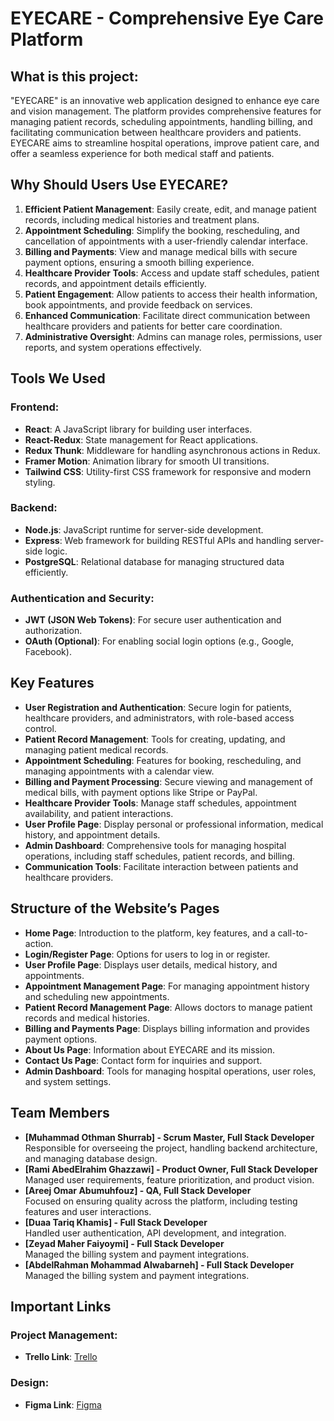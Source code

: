 # EYECARE - Comprehensive Eye Care Platform

## What is this project:
"EYECARE" is an innovative web application designed to enhance eye care and vision management. The platform provides comprehensive features for managing patient records, scheduling appointments, handling billing, and facilitating communication between healthcare providers and patients. EYECARE aims to streamline hospital operations, improve patient care, and offer a seamless experience for both medical staff and patients.

## Why Should Users Use EYECARE?
1. **Efficient Patient Management**: Easily create, edit, and manage patient records, including medical histories and treatment plans.
2. **Appointment Scheduling**: Simplify the booking, rescheduling, and cancellation of appointments with a user-friendly calendar interface.
3. **Billing and Payments**: View and manage medical bills with secure payment options, ensuring a smooth billing experience.
4. **Healthcare Provider Tools**: Access and update staff schedules, patient records, and appointment details efficiently.
5. **Patient Engagement**: Allow patients to access their health information, book appointments, and provide feedback on services.
6. **Enhanced Communication**: Facilitate direct communication between healthcare providers and patients for better care coordination.
7. **Administrative Oversight**: Admins can manage roles, permissions, user reports, and system operations effectively.

## Tools We Used
### Frontend:
- **React**: A JavaScript library for building user interfaces.
- **React-Redux**: State management for React applications.
- **Redux Thunk**: Middleware for handling asynchronous actions in Redux.
- **Framer Motion**: Animation library for smooth UI transitions.
- **Tailwind CSS**: Utility-first CSS framework for responsive and modern styling.

### Backend:
- **Node.js**: JavaScript runtime for server-side development.
- **Express**: Web framework for building RESTful APIs and handling server-side logic.
- **PostgreSQL**: Relational database for managing structured data efficiently.

### Authentication and Security:
- **JWT (JSON Web Tokens)**: For secure user authentication and authorization.
- **OAuth (Optional)**: For enabling social login options (e.g., Google, Facebook).

## Key Features
- **User Registration and Authentication**: Secure login for patients, healthcare providers, and administrators, with role-based access control.
- **Patient Record Management**: Tools for creating, updating, and managing patient medical records.
- **Appointment Scheduling**: Features for booking, rescheduling, and managing appointments with a calendar view.
- **Billing and Payment Processing**: Secure viewing and management of medical bills, with payment options like Stripe or PayPal.
- **Healthcare Provider Tools**: Manage staff schedules, appointment availability, and patient interactions.
- **User Profile Page**: Display personal or professional information, medical history, and appointment details.
- **Admin Dashboard**: Comprehensive tools for managing hospital operations, including staff schedules, patient records, and billing.
- **Communication Tools**: Facilitate interaction between patients and healthcare providers.

## Structure of the Website’s Pages
- **Home Page**: Introduction to the platform, key features, and a call-to-action.
- **Login/Register Page**: Options for users to log in or register.
- **User Profile Page**: Displays user details, medical history, and appointments.
- **Appointment Management Page**: For managing appointment history and scheduling new appointments.
- **Patient Record Management Page**: Allows doctors to manage patient records and medical histories.
- **Billing and Payments Page**: Displays billing information and provides payment options.
- **About Us Page**: Information about EYECARE and its mission.
- **Contact Us Page**: Contact form for inquiries and support.
- **Admin Dashboard**: Tools for managing hospital operations, user roles, and system settings.

## Team Members
- **[Muhammad Othman Shurrab] - Scrum Master, Full Stack Developer**  
  Responsible for overseeing the project, handling backend architecture, and managing database design.
- **[Rami AbedElrahim Ghazzawi] - Product Owner, Full Stack Developer**  
  Managed user requirements, feature prioritization, and product vision.
- **[Areej Omar Abumuhfouz] - QA, Full Stack Developer**  
  Focused on ensuring quality across the platform, including testing features and user interactions.
- **[Duaa Tariq Khamis] - Full Stack Developer**  
  Handled user authentication, API development, and integration.
- **[Zeyad Maher Faiyoymi] - Full Stack Developer**  
  Managed the billing system and payment integrations.
- **[AbdelRahman Mohammad Alwabarneh] - Full Stack Developer**  
  Managed the billing system and payment integrations.

## Important Links
### Project Management:
- **Trello Link**: [Trello](https://trello.com/b/xABJHBNC/eyecare)
### Design:
- **Figma Link**: [Figma](https://www.figma.com/design/trDghzYt3Wu8RXajFUrE67/Eyecare?node-id=0-1&node-type=canvas&t=TAR1fuXROtMWBwnK-0)
